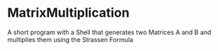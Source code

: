 # MatrixMultiplication
A short program with a Shell that generates two Matrices A and B and multiplies them using the Strassen Formula
